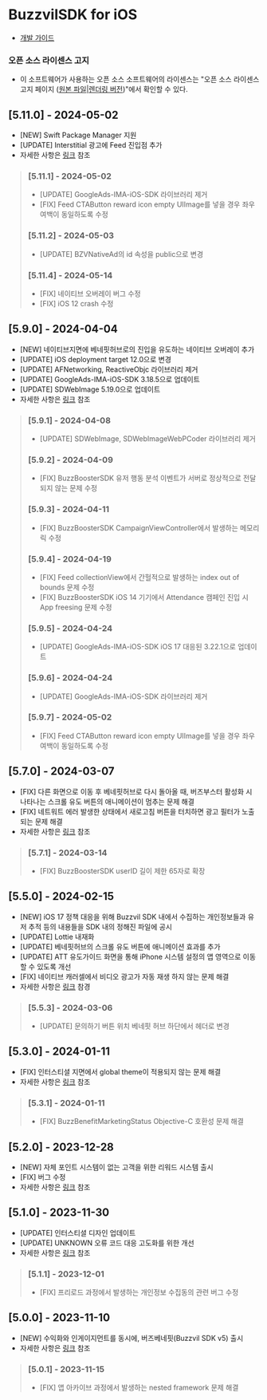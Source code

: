 
# BuzzvilSDK for iOS

* [개발 가이드](https://docs.buzzvil.com/)

### 오픈 소스 라이센스 고지
- 이 소프트웨어가 사용하는 오픈 소스 소프트웨어의 라이센스는 "오픈 소스 라이센스 고지 페이지 ([원본 파일](/3rd_party_licenses.html)|[렌더링 버전](https://htmlpreview.github.io/?https://github.com/Buzzvil/buzz-sdk-samples/blob/master/3rd_party_licenses.html))"에서 확인할 수 있다.

## [5.11.0] - 2024-05-02
* [NEW] Swift Package Manager 지원
* [UPDATE] Interstitial 광고에 Feed 진입점 추가
* 자세한 사항은 [링크](https://docs.buzzvil.com/docs/release-news/ios/buzzvil5.11) 참조
> ### [5.11.1] - 2024-05-02
> * [UPDATE] GoogleAds-IMA-iOS-SDK 라이브러리 제거
> * [FIX] Feed CTAButton reward icon empty UIImage를 넣을 경우 좌우 여백이 동일하도록 수정
> ### [5.11.2] - 2024-05-03
> * [UPDATE] BZVNativeAd의 id 속성을 public으로 변경
> ### [5.11.4] - 2024-05-14
> * [FIX] 네이티브 오버레이 버그 수정
> * [FIX] iOS 12 crash 수정

## [5.9.0] - 2024-04-04
* [NEW] 네이티브지면에 베네핏허브로의 진입을 유도하는 네이티브 오버레이 추가
* [UPDATE] iOS deployment target 12.0으로 변경
* [UPDATE] AFNetworking, ReactiveObjc 라이브러리 제거
* [UPDATE] GoogleAds-IMA-iOS-SDK 3.18.5으로 업데이트
* [UPDATE] SDWebImage 5.19.0으로 업데이트
* 자세한 사항은 [링크](https://docs.buzzvil.com/docs/release-news/ios/buzzvil5.9) 참조
> ### [5.9.1] - 2024-04-08
> * [UPDATE] SDWebImage, SDWebImageWebPCoder 라이브러리 제거
> ### [5.9.2] - 2024-04-09
> * [FIX] BuzzBoosterSDK 유저 행동 분석 이벤트가 서버로 정상적으로 전달되지 않는 문제 수정
> ### [5.9.3] - 2024-04-11
> * [FIX] BuzzBoosterSDK CampaignViewController에서 발생하는 메모리 릭 수정
> ### [5.9.4] - 2024-04-19
> * [FIX] Feed collectionView에서 간헐적으로 발생하는 index out of bounds 문제 수정
> * [FIX] BuzzBoosterSDK iOS 14 기기에서 Attendance 캠페인 진입 시 App freesing 문제 수정
> ### [5.9.5] - 2024-04-24
> * [UPDATE] GoogleAds-IMA-iOS-SDK iOS 17 대응된 3.22.1으로 업데이트
> ### [5.9.6] - 2024-04-24
> * [UPDATE] GoogleAds-IMA-iOS-SDK 라이브러리 제거
> ### [5.9.7] - 2024-05-02
> * [FIX] Feed CTAButton reward icon empty UIImage를 넣을 경우 좌우 여백이 동일하도록 수정

## [5.7.0] - 2024-03-07
* [FIX] 다른 화면으로 이동 후 베네핏허브로 다시 돌아올 때, 버즈부스터 활성화 시 나타나는 스크롤 유도 버튼의 애니메이션이 멈추는 문제 해결
* [FIX] 네트워트 에러 발생한 상태에서 새로고침 버튼을 터치하면 광고 필터가 노출되는 문제 해결
* 자세한 사항은 [링크](https://docs.buzzvil.com/docs/release-news/ios/buzzvil5.7) 참조
> ### [5.7.1] - 2024-03-14
> * [FIX] BuzzBoosterSDK userID 길이 제한 65자로 확장

## [5.5.0] - 2024-02-15
* [NEW] iOS 17 정책 대응을 위해 Buzzvil SDK 내에서 수집하는 개인정보들과 유저 추적 등의 내용들을 SDK 내의 정해진 파일에 공시 
* [UPDATE] Lottie 내재화
* [UPDATE] 베네핏허브의 스크롤 유도 버튼에 애니메이션 효과를 추가
* [UPDATE] ATT 유도가이드 화면을 통해 iPhone 시스템 설정의 앱 영역으로 이동할 수 있도록 개선
* [FIX] 네이티브 캐러셀에서 비디오 광고가 자동 재생 하지 않는 문제 해결
* 자세한 사항은 [링크](https://docs.buzzvil.com/docs/release-news/ios/buzzvil5.5) 참경
> ### [5.5.3] - 2024-03-06
> * [UPDATE] 문의하기 버튼 위치 베네핏 허브 하단에서 헤더로 변경

## [5.3.0] - 2024-01-11
* [FIX] 인터스티셜 지면에서 global theme이 적용되지 않는 문제 해결 
* 자세한 사항은 [링크](https://docs.buzzvil.com/docs/release-news/ios/buzzvil5.3-buzzad3.45) 참조
> ### [5.3.1] - 2024-01-11
> * [FIX] BuzzBenefitMarketingStatus Objective-C 호환성 문제 해결

## [5.2.0] - 2023-12-28
* [NEW] 자체 포인트 시스템이 없는 고객을 위한 리워드 시스템 출시
* [FIX] 버그 수정
* 자세한 사항은 [링크](https://docs.buzzvil.com/docs/release-news/ios/buzzvil5.2-buzzad3.44) 참조

## [5.1.0] - 2023-11-30
* [UPDATE] 인터스티셜 디자인 업데이트
* [UPDATE] UNKNOWN 오류 코드 대응 고도화를 위한 개선
* 자세한 사항은 [링크](https://docs.buzzvil.com/docs/release-news/ios/buzzvil5.1-buzzad3.43) 참조
> ### [5.1.1] - 2023-12-01
> * [FIX] 프리로드 과정에서 발생하는 개인정보 수집동의 관련 버그 수정

## [5.0.0] - 2023-11-10
* [NEW] 수익화와 인게이지먼트를 동시에, 버즈베네핏(Buzzvil SDK v5) 출시
* 자세한 사항은 [링크](https://docs.buzzvil.com/docs/release-news/ios/buzzvil5.0-buzzad3.41) 참조
> ### [5.0.1] - 2023-11-15
> * [FIX] 앱 아카이브 과정에서 발생하는 nested framework 문제 해결
